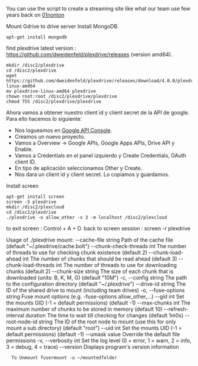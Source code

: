 

You can use the script to create a streaming site like what our team use few years back on [01nonton](https://satu.lol/01nonton)

Mount Gdrive to drive server
Install MongoDB.
```
apt-get install mongodb
```
find plexdrive latest version : https://github.com/dweidenfeld/plexdrive/releases (version amd64).
```
mkdir /disc2/plexdrive
cd /disc2/plexdrive
wget https://github.com/dweidenfeld/plexdrive/releases/download/4.0.0/plexdrive-linux-amd64
mv plexdrive-linux-amd64 plexdrive
chown root:root /disc2/plexdrive/plexdrive
chmod 755 /disc2/plexdrive/plexdrive
```

Ahora vamos a obtener nuestro client id y client secret de la API de google. Para ello hacemos lo siguiente:
- Nos logueamos en [Google API Console](https://console.developers.google.com/). 
- Creamos un nuevo proyecto.
- Vamos a Overview -> Google APIs, Google Apps APIs, Drive API y Enable.
- Vamos a Credentials en el panel izquierdo y Create Credentials, OAuth client ID.
- En tipo de aplicación seleccionamos Other y Create.
- Nos dara un client id y client secret. Lo copiamos y guardamos.

Install screen
```
apt-get install screen
screen -S plexdrive
mkdir /disc2/plexcloud
cd /disc2/plexdrive
./plexdrive -o allow_other -v 3 -m localhost /disc2/plexcloud
```



to exit screen : Control + A + D.
back to screen session : screen -r plexdrive



Usage of ./plexdrive mount:
  --cache-file string
    	Path of the cache file (default "~/.plexdrive/cache.bolt")
  --chunk-check-threads int
    	The number of threads to use for checking chunk existence (default 2)
  --chunk-load-ahead int
    	The number of chunks that should be read ahead (default 3)
  --chunk-load-threads int
    	The number of threads to use for downloading chunks (default 2)
  --chunk-size string
    	The size of each chunk that is downloaded (units: B, K, M, G) (default "10M")
  -c, --config string
    	The path to the configuration directory (default "~/.plexdrive")
  --drive-id string
    	The ID of the shared drive to mount (including team drives)
  -o, --fuse-options string
    	Fuse mount options (e.g. -fuse-options allow_other,...)
  --gid int
    	Set the mounts GID (-1 = default permissions) (default -1)
  --max-chunks int
    	The maximum number of chunks to be stored in memory (default 10)
  --refresh-interval duration
    	The time to wait till checking for changes (default 1m0s)
  --root-node-id string
    	The ID of the root node to mount (use this for only mount a sub directory) (default "root")
  --uid int
    	Set the mounts UID (-1 = default permissions) (default -1)
  --umask value
    	Override the default file permissions
  -v, --verbosity int
    	Set the log level (0 = error, 1 = warn, 2 = info, 3 = debug, 4 = trace)
  --version
    	Displays program's version information
      
      
      To Unmount fusermount -u ~/mountedfolder
